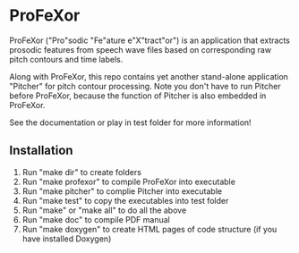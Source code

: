 ProFeXor
========

ProFeXor ("Pro"sodic "Fe"ature e"X"tract"or") is an application that extracts prosodic features from speech wave files based on corresponding raw pitch contours and time labels. 

Along with ProFeXor, this repo contains yet another stand-alone application "Pitcher" for pitch contour processing. Note you don't have to run Pitcher before ProFeXor, because the function of Pitcher is also embedded in ProFeXor.

See the documentation or play in test folder for more information!

Installation
------------

1. Run "make dir" to create folders
2. Run "make profexor" to compile ProFeXor into executable
3. Run "make pitcher" to complie Pitcher into executable
4. Run "make test" to copy the executables into test folder
5. Run "make" or "make all" to do all the above
6. Run "make doc" to compile PDF manual
7. Run "make doxygen" to create HTML pages of code structure (if you have installed Doxygen)

